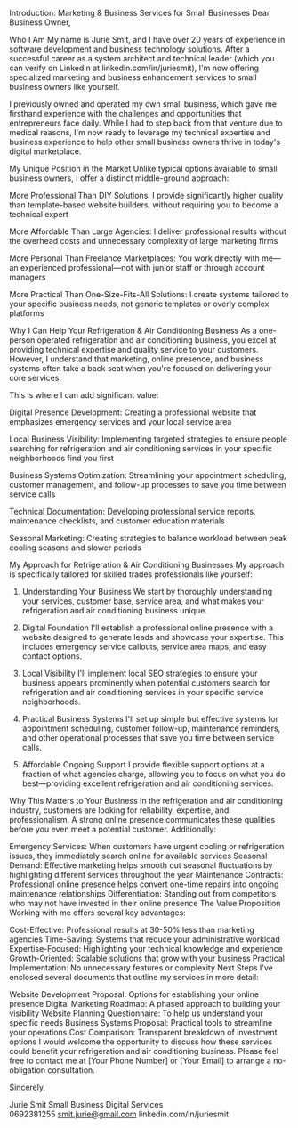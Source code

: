 Introduction: Marketing & Business Services for Small Businesses
Dear Business Owner,

Who I Am
My name is Jurie Smit, and I have over 20 years of experience in software development and business technology solutions. After a successful career as a system architect and technical leader (which you can verify on LinkedIn at linkedin.com/in/juriesmit), I'm now offering specialized marketing and business enhancement services to small business owners like yourself.

I previously owned and operated my own small business, which gave me firsthand experience with the challenges and opportunities that entrepreneurs face daily. While I had to step back from that venture due to medical reasons, I'm now ready to leverage my technical expertise and business experience to help other small business owners thrive in today's digital marketplace.

My Unique Position in the Market
Unlike typical options available to small business owners, I offer a distinct middle-ground approach:

More Professional Than DIY Solutions: I provide significantly higher quality than template-based website builders, without requiring you to become a technical expert

More Affordable Than Large Agencies: I deliver professional results without the overhead costs and unnecessary complexity of large marketing firms

More Personal Than Freelance Marketplaces: You work directly with me—an experienced professional—not with junior staff or through account managers

More Practical Than One-Size-Fits-All Solutions: I create systems tailored to your specific business needs, not generic templates or overly complex platforms

Why I Can Help Your Refrigeration & Air Conditioning Business
As a one-person operated refrigeration and air conditioning business, you excel at providing technical expertise and quality service to your customers. However, I understand that marketing, online presence, and business systems often take a back seat when you're focused on delivering your core services.

This is where I can add significant value:

Digital Presence Development: Creating a professional website that emphasizes emergency services and your local service area

Local Business Visibility: Implementing targeted strategies to ensure people searching for refrigeration and air conditioning services in your specific neighborhoods find you first

Business Systems Optimization: Streamlining your appointment scheduling, customer management, and follow-up processes to save you time between service calls

Technical Documentation: Developing professional service reports, maintenance checklists, and customer education materials

Seasonal Marketing: Creating strategies to balance workload between peak cooling seasons and slower periods

My Approach for Refrigeration & Air Conditioning Businesses
My approach is specifically tailored for skilled trades professionals like yourself:

1. Understanding Your Business
We start by thoroughly understanding your services, customer base, service area, and what makes your refrigeration and air conditioning business unique.

2. Digital Foundation
I'll establish a professional online presence with a website designed to generate leads and showcase your expertise. This includes emergency service callouts, service area maps, and easy contact options.

3. Local Visibility
I'll implement local SEO strategies to ensure your business appears prominently when potential customers search for refrigeration and air conditioning services in your specific service neighborhoods.

4. Practical Business Systems
I'll set up simple but effective systems for appointment scheduling, customer follow-up, maintenance reminders, and other operational processes that save you time between service calls.

5. Affordable Ongoing Support
I provide flexible support options at a fraction of what agencies charge, allowing you to focus on what you do best—providing excellent refrigeration and air conditioning services.

Why This Matters to Your Business
In the refrigeration and air conditioning industry, customers are looking for reliability, expertise, and professionalism. A strong online presence communicates these qualities before you even meet a potential customer. Additionally:

Emergency Services: When customers have urgent cooling or refrigeration issues, they immediately search online for available services
Seasonal Demand: Effective marketing helps smooth out seasonal fluctuations by highlighting different services throughout the year
Maintenance Contracts: Professional online presence helps convert one-time repairs into ongoing maintenance relationships
Differentiation: Standing out from competitors who may not have invested in their online presence
The Value Proposition
Working with me offers several key advantages:

Cost-Effective: Professional results at 30-50% less than marketing agencies
Time-Saving: Systems that reduce your administrative workload
Expertise-Focused: Highlighting your technical knowledge and experience
Growth-Oriented: Scalable solutions that grow with your business
Practical Implementation: No unnecessary features or complexity
Next Steps
I've enclosed several documents that outline my services in more detail:

Website Development Proposal: Options for establishing your online presence
Digital Marketing Roadmap: A phased approach to building your visibility
Website Planning Questionnaire: To help us understand your specific needs
Business Systems Proposal: Practical tools to streamline your operations
Cost Comparison: Transparent breakdown of investment options
I would welcome the opportunity to discuss how these services could benefit your refrigeration and air conditioning business. Please feel free to contact me at [Your Phone Number] or [Your Email] to arrange a no-obligation consultation.

Sincerely,

Jurie Smit 
Small Business Digital Services  
0692381255
smit.jurie@gmail.com
linkedin.com/in/juriesmit
